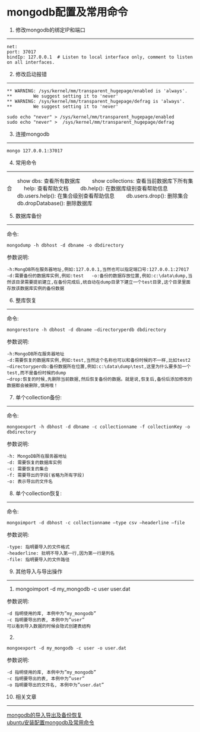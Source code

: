 mongodb配置及常用命令
===

1. 修改mongodb的绑定IP和端口
---

	net:
  	port: 37017
  	bindIp: 127.0.0.1  # Listen to local interface only, comment to listen on all interfaces.

2. 修改启动报错
---

	** WARNING: /sys/kernel/mm/transparent_hugepage/enabled is 'always'.
	**        We suggest setting it to 'never'
	** WARNING: /sys/kernel/mm/transparent_hugepage/defrag is 'always'.
	**        We suggest setting it to 'never'

	sudo echo "never" > /sys/kernel/mm/transparent_hugepage/enabled
	sudo echo "never" >  /sys/kernel/mm/transparent_hugepage/defrag

3. 连接mongodb
---

	mongo 127.0.0.1:37017

4. 常用命令
---

　　show dbs: 查看所有数据库
　　show collections: 查看当前数据库下所有集合
　　help: 查看帮助文档
　　db.help(): 在数据库级别查看帮助信息
　　db.users.help(): 在集合级别查看帮助信息
　　db.users.drop(): 删除集合
　　db.dropDatabase(): 删除数据库

5. 数据库备份
---
命令:

	mongodump -h dbhost -d dbname -o dbdirectory
	
参数说明:

	-h:MongDB所在服务器地址,例如:127.0.0.1,当然也可以指定端口号:127.0.0.1:27017
	-d:需要备份的数据库实例,例如:test	-o:备份的数据存放位置,例如:c:\data\dump,当然该目录需要提前建立,在备份完成后,统自动在dump目录下建立一个test目录,这个目录里面存放该数据库实例的备份数据


6. 整库恢复
---
命令:

	mongorestore -h dbhost -d dbname –directoryperdb dbdirectory
	
参数说明:

	-h:MongoDB所在服务器地址
	-d:需要恢复的数据库实例,例如:test,当然这个名称也可以和备份时候的不一样,比如test2
	–directoryperdb:备份数据所在位置,例如:c:\data\dump\test,这里为什么要多加一个test,而不是备份时候的dump
	–drop:恢复的时候,先删除当前数据,然后恢复备份的数据。就是说,恢复后,备份后添加修改的数据都会被删除,慎用哦！

7. 单个collection备份:
---
命令:

	mongoexport -h dbhost -d dbname -c collectionname -f collectionKey -o dbdirectory
	
参数说明:

	-h: MongoDB所在服务器地址
	-d: 需要恢复的数据库实例
	-c: 需要恢复的集合
	-f: 需要导出的字段(省略为所有字段)
	-o: 表示导出的文件名

8. 单个collection恢复:
---
命令:

	mongoimport -d dbhost -c collectionname –type csv –headerline –file
	
参数说明:
	
	-type: 指明要导入的文件格式
	-headerline: 批明不导入第一行,因为第一行是列名
	-file: 指明要导入的文件路径


9. 其他导入与导出操作
---
1.
	mongoimport -d my_mongodb -c user user.dat
	
参数说明:

	-d 指明使用的库, 本例中为”my_mongodb”
	-c 指明要导出的表, 本例中为”user”
	可以看到导入数据的时候会隐式创建表结构
	
2.

	mongoexport -d my_mongodb -c user -o user.dat	
	
参数说明:	

	-d 指明使用的库, 本例中为”my_mongodb”	
	-c 指明要导出的表, 本例中为”user”	
	-o 指明要导出的文件名, 本例中为”user.dat”
	
10. 相关文章
---

[mongodb的导入导出及备份恢复](http://localhost/article/linux/common/mongodb的导入导出及备份恢复.html)   
[ubuntu安装配置mongodb及常用命令](http://localhost/article/linux/common/ubuntu安装配置mongodb及常用命令.html)